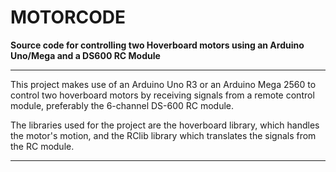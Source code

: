 # __MOTORCODE__

**Source code for controlling two Hoverboard motors using an Arduino Uno/Mega and a DS600 RC Module**

***

This project makes use of an Arduino Uno R3 or an Arduino Mega 2560 to control two hoverboard motors by receiving signals from a remote control module, preferably the 6-channel DS-600 RC module.

The libraries used for the project are the hoverboard library, which handles the motor's motion, and the RClib library which translates the signals from the RC module.

***
